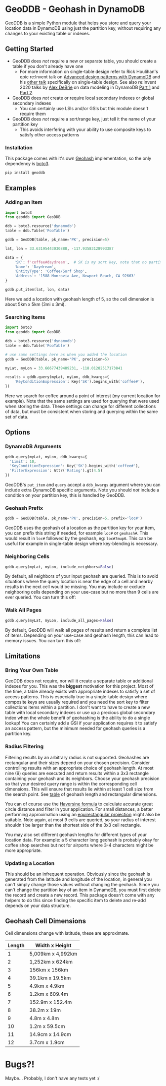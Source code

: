 # GeoDDB - Geohash in DynamoDB

GeoDDB is a simple Python module that helps you store and query your location data in DynamoDB using just the partition key, without requiring any changes to your existing table or indexes.


## Getting Started

- GeoDDB does _not_ require a new or separate table, you should create a table if you don't already have one
    - For more information on single-table design refer to Rick Houlihan's epic re:Invent talk on [Advanced design patterns with DynamoDB](https://www.youtube.com/watch?v=6yqfmXiZTlM) and his [other talk](https://www.youtube.com/watch?v=KYy8X8t4MB8) specifically on single-table design. See also re:Invent 2020 talks by [Alex DeBrie](https://www.alexdebrie.com) on data modeling in DynamoDB [Part 1](https://virtual.awsevents.com/media/1_8sijtjhh) and [Part 2](https://virtual.awsevents.com/media/1_2dvdhgl7).
- GeoDDB does _not_ create or require local secondary indexes or global secondary indexes
    - You can certainly use LSIs and/or GSIs but this module doesn't require them
- GeoDDB does _not_ require a sort/range key, just tell it the name of your partition key
    - This avoids interfering with your ability to use composite keys to satisfy other access patterns


### Installation
This package comes with it's own [Geohash](https://en.wikipedia.org/wiki/Geohash) implementation, so the only dependency is [boto3](https://github.com/boto/boto3).
```bash
pip install geoddb
```

## Examples

### Adding an Item
```python
import boto3
from geoddb import GeoDDB

ddb = boto3.resource('dynamodb')
table = ddb.Table('FooTable')

gddb = GeoDDB(table, pk_name='PK', precision=5)

lat, lon = 33.63195443030888, -117.93583128993387

data = { 
    'SK': f'coffee#daydream',  # SK is my sort key, note that no partition key is present
    'Name': 'Daydream',
    'EntityType': 'Coffee/Surf Shop',
    'Address': '1588 Monrovia Ave, Newport Beach, CA 92663'
}

gddb.put_item(lat, lon, data)
```

Here we add a location with geohash length of 5, so the cell dimension is about 5km x 5km (3mi x 3mi).


### Searching Items
```python
import boto3
from geoddb import GeoDDB

ddb = boto3.resource('dynamodb')
table = ddb.Table('FooTable')

# use same settings here as when you added the location
gddb = GeoDDB(table, pk_name='PK', precision=5)

myLat, myLon = 33.66677439489231, -118.01282517173841

results = gddb.query(myLat, myLon, ddb_kwargs={
    'KeyConditionExpression': Key('SK').begins_with('coffee#'),
})
```

Here we search for coffee around a point of interest (my current location for example). Note that the same settings are used for querying that were used when storing the data. These settings can change for different collections of data, but must be consistent when storing and querying within the same set of data.

## Options

### DynamoDB Arguments
```python
gddb.query(myLat, myLon, ddb_kwargs={
  'Limit': 10,
  'KeyConditionExpression': Key('SK').begins_with('coffee#'),
  'FilterExpression': Attr('Rating').gt(4.5)
})
```

GeoDDB's `put_item` and `query` accept a `ddb_kwargs` argument where you can include extra DynamoDB specific arguments. Note you should _not_ include a condition on your partition key, this is handled by GeoDDB.


### Geohash Prefix
```python
gddb = GeoDDB(table, pk_name='PK', precision=5, prefix='loc#')
```

GeoDDB uses the geohash of a location as the partition key for your item, you can prefix this string if needed, for example `loc#` or `geohash#`.
 This would result in `loc#` followed by the geohash, eg: `loc#7mup6`. This can be useful for example in single-table design where key-blending is necessary.


### Neighboring Cells
```python
gddb.query(myLat, myLon, include_neighbors=False)
```

By default, all neighbors of your input geohash are queried. This is to avoid situations where the query location is near the edge of a cell and nearby results in the next cell would be missing. You may include or exclude neighboring cells depending on your use-case but no more than 9 cells are ever queried. You can turn this off:


### Walk All Pages
```python
gddb.query(myLat, myLon, include_all_pages=False)
```

By default, GeoDDB will walk all pages of results and return a complete list of items. Depending on your use-case and geohash length, this can lead to memory issues. You can turn this off:


## Limitations

### Bring Your Own Table
GeoDDB does not require, nor will it create a separate table or additional indexes for you. This was the **biggest** motivation for this project. Most of the time, a table already exists with appropriate indexes to satisfy a set of access patterns. This is especially true in a single-table design where composite keys are usually required and you need the sort key to filter collections items within a partition. I don't want to have to create a new table with local secondary indexes or use up a precious global secondary index when the whole benefit of geohashing is the ability to do a single lookup! You can certainly add a GSI if your application requires it to satisfy an access pattern, but the minimum needed for geohash queries is a partition key.


### Radius Filtering
Filtering results by an arbitrary radius is not supported. Geohashes are rectangular and their sizes depend on your chosen precision. Consider controlling results with an appropriate choice of geohash length. At most nine (9) queries are executed and return results within a 3x3 rectangle containing your geohash and its neighbors. Choose your geohash precision so that your desired query range is within the corresponding cell dimensions. This will ensure that results lie within at least 1 cell size from the search point. See [table](#geohash-cell-dimensions) of geohash length and rectangular dimensions.

You can of course use the [Haversine formula](https://en.wikipedia.org/wiki/Haversine_formula) to calculate accurate great circle distance and filter in your application. For small distances, a better performing approximation using an [equirectangular projection](https://en.wikipedia.org/wiki/Equirectangular_projection) might also be suitable. Note again, at most 9 cells are queried, so your radius of interest shouldn't be larger than the shortest side of the 3x3 cell rectangle.

You may also set different geohash lengths for different types of your location data. For example: a 5 character long geohash is probably okay for coffee shop searches but not for airports where 3-4 characters might be more appropriate.


### Updating a Location
This should be an infrequent operation. Obviously since the geohash is generated from the latitude and longitude of the location, in general you can't simply change those values without changing the geohash. Since you can't change the partition key of an item in DynamoDB, you must first delete the record and create a new record. This package doesn't come with any helpers to do this since finding the specific item to delete and re-add depends on your data structure.


## Geohash Cell Dimensions
Cell dimensions change with latitude, these are approximate. 

|  Length  |  Width x Height    |
|  ---             |  ---               |
|  1               |  5,009km x 4,992km |
|  2               |  1,252km x 624km   |
|  3               |  156km x 156km     |
|  4               |  39.1km x 19.5km   |
|  5               |  4.9km x 4.9km     |
|  6               |  1.2km x 609.4m    |
|  7               |  152.9m x 152.4m   |
|  8               |  38.2m x 19m       |
|  9               |  4.8m x 4.8m       |
|  10              |  1.2m x 59.5cm     |
|  11              |  14.9cm x 14.9cm   |
|  12              |  3.7cm x 1.9cm     |




# Bugs?!
Maybe... Probably, I don't have any tests yet :/

